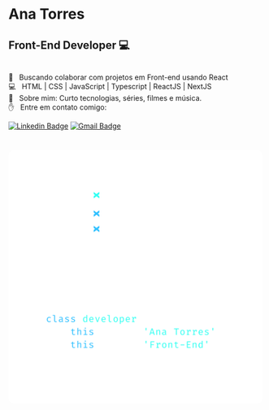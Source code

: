 # Ana Torres

## Front-End Developer :computer:
 <br/> :purple_heart: &nbsp; Buscando colaborar com projetos em Front-end usando React
 <br/> :computer: &nbsp; HTML | CSS | JavaScript | Typescript | ReactJS | NextJS
 <br/> 💬  &nbsp; Sobre mim: Curto tecnologias, séries, filmes e música.
 <br/> :raised_hand: &nbsp; Entre em contato comigo:
 
 [![Linkedin Badge](https://img.shields.io/badge/-AnaTorres-blue?style=flat-square&logo=Linkedin&logoColor=white&link=https://www.linkedin.com/in/anabrtorres/)](https://www.linkedin.com/in/tgmarinho/)  [![Gmail Badge](https://img.shields.io/badge/-Gmail-c14438?style=flat-square&logo=Gmail&logoColor=white&link=mailto:anabrtorres19@gmail.com)](mailto:anabrtorres19@gmail.com)

<h1 align="left">
  <img width="500" style="border-radius: 10px" height="auto" alt="Ana Torres" title="#AnaTorres" src="anabrtorres.png" />
</h1>
